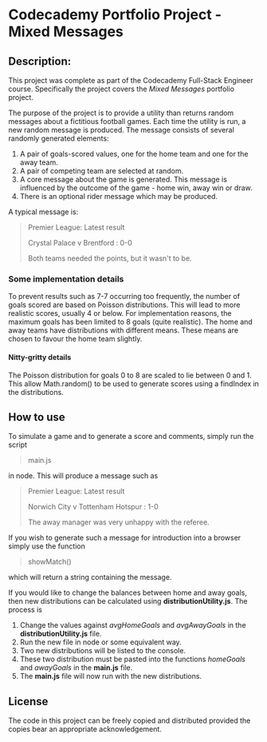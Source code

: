 # Codecademy Portfolio Project - Mixed Messages

## Description:

This project was complete as part of the Codecademy Full-Stack Engineer course. Specifically the project covers the _Mixed Messages_ portfolio project.

The purpose of the project is to provide a utility than returns random messages about a fictitious football games. Each time the utility is run, a new random message is produced. The message consists of several randomly generated elements:

1. A pair of goals-scored values, one for the home team and one for the away team.
2. A pair of competing team are selected at random.
3. A core message about the game is generated. This message is influenced by the outcome of the game - home win, away win or draw.
4. There is an optional rider message which may be produced.

A typical message is:

> Premier League: Latest result
>
> Crystal Palace v Brentford : 0-0
>
> Both teams needed the points, but it wasn't to be.

### Some implementation details

To prevent results such as 7-7 occurring too frequently, the number of goals scored are based on Poisson distributions. This will lead to more realistic scores, usually 4 or below. For implementation reasons, the maximum goals has been limited to 8 goals (quite realistic). The home and away teams have distributions with different means. These means are chosen to favour the home team slightly.

#### Nitty-gritty details

The Poisson distribution for goals 0 to 8 are scaled to lie between 0 and 1. This allow Math.random() to be used to generate scores using a findIndex in the distributions.

## How to use

To simulate a game and to generate a score and comments, simply run the script

> main.js

in node. This will produce a message such as

> Premier League: Latest result
>
> Norwich City v Tottenham Hotspur : 1-0
>
> The away manager was very unhappy with the referee.

If you wish to generate such a message for introduction into a browser simply use the function

> showMatch()

which will return a string containing the message.

If you would like to change the balances between home and away goals, then new distributions can be calculated using **distributionUtility.js**. The process is

1. Change the values against _avgHomeGoals_ and _avgAwayGoals_ in the **distributionUtility.js** file.
2. Run the new file in node or some equivalent way.
3. Two new distributions will be listed to the console.
4. These two distribution must be pasted into the functions _homeGoals_ and _awayGoals_ in the **main.js** file.
5. The **main.js** file will now run with the new distributions.

## License

The code in this project can be freely copied and distributed provided the copies bear an appropriate acknowledgement.

